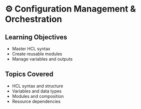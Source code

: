 # ⚙️ Configuration Management & Orchestration

## Learning Objectives
- Master HCL syntax
- Create reusable modules
- Manage variables and outputs

## Topics Covered
- HCL syntax and structure
- Variables and data types
- Modules and composition
- Resource dependencies
